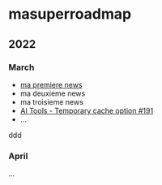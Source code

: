 # masuperroadmap

## 2022

### March

- [ma premiere news](https://docs.github.com/en/get-started/writing-on-github/getting-started-with-writing-and-formatting-on-github/basic-writing-and-formatting-syntax#links)
- ma deuxieme news
- ma troisieme news 
- [AI Tools - Temporary cache option #191](https://github.com/ovh/public-cloud-roadmap/issues/191)
- ...

ddd

### April

...
